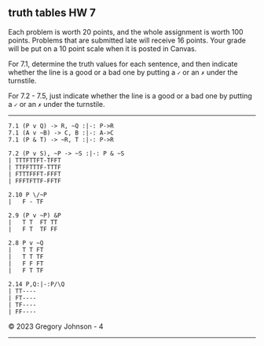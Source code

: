 ## truth tables HW 7

Each problem is worth 20 points, and the whole assignment is worth 100 points. Problems that are submitted late will receive 16 points. Your grade will be put on a 10 point scale when it is posted in Canvas.

For 7.1, determine the truth values for each sentence, and then indicate whether the line is a good or a bad one by putting a `✓` or an `✗` under the turnstile. 

For 7.2 - 7.5, just indicate whether the line is a good or a bad one by putting a `✓` or an `✗` under the turnstile.

---


~~~{.TruthTable .Validity system="magnusSL" options="turnstilemark nocounterexample nodash autoAtoms" points="20" late-credit="16"}
7.1 (P v Q) -> R, ~Q :|-: P->R
7.1 (A v ~B) -> C, B :|-: A->C
7.1 (P & T) -> ~R, T :|-: P->R
~~~

~~~{.TruthTable .Validity system="magnusSL" options="turnstilemark nocounterexample nodash" points="20" late-credit="16"}
7.2 (P v S), ~P -> ~S :|-: P & ~S
| TTTFTTFT-TFFT	
| TTFFTTTF-TTTF	
| FTTTFFFT-FFFT	
| FFFTFTTF-FFTF
~~~

~~~{.TruthTable .Partial}
2.10 P \/~P
|   F - TF
~~~

~~~{.TruthTable .Simple}
2.9 (P v ~P) &P
|   T T  FT	TT
|   F T  TF FF
~~~

~~~{.TruthTable .Simple}
2.8 P v ~Q
|   T T FT
|   T T TF
|	F F FT
|	F T TF
~~~

```{.TruthTable .Validity}
2.14 P,Q:|-:P/\Q
| TT----
| FT----
| TF----
| FF----
```


&copy; 2023 Gregory Johnson - 4

---
